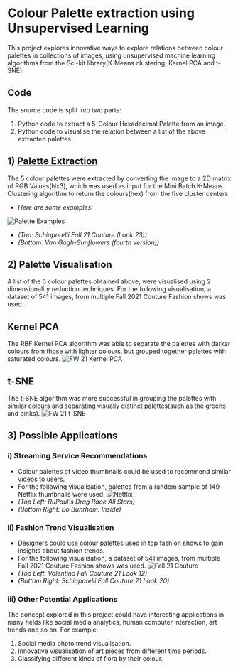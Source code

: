 

# Colour Palette extraction using Unsupervised Learning
This project explores innovative ways to explore relations between colour palettes in collections of images, using unsupervised machine learning algorithms from the Sci-kit library(K-Means clustering, Kernel PCA and t-SNE).
## Code
The source code is split into two parts:
1. Python code to extract a 5-Colour Hexadecimal Palette from an image.
2. Python code to visualise the relation between a list of the above extracted palettes.
## 1) [Palette Extraction](https://github.com/Aadit3003/Colour-Palette-Extraction/blob/850617ec95604604f6fe31d844a28ae39c065c1e/Palette%20Extraction.py)
The 5 colour palettes were extracted by converting the image to a 2D matrix of RGB Values(Nx3), which was used as input for the Mini Batch K-Means Clustering algorithm to return the colours(hex) from the five cluster centers. 
- *Here are some examples:*
 
![Palette Examples](https://user-images.githubusercontent.com/82210227/129468364-f7f9a8a8-f2bb-491e-94bc-cf5d3c9d4b9b.png)
- *(Top: Schiaparelli Fall 21 Couture (Look 23))*
- *(Bottom: Van Gogh-Sunflowers (fourth version))*
## 2) Palette Visualisation
A list of the 5 colour palettes obtained above, were visualised using 2 dimensionality reduction techniques. For the following visualisation, a dataset of 541 images, from multiple Fall 2021 Couture Fashion shows was used.
## Kernel PCA
The RBF Kernel PCA algorithm was able to separate the palettes with darker colours from those with lighter colours, but grouped together palettes with saturated colours.
![FW 21 Kernel PCA](https://user-images.githubusercontent.com/82210227/129468412-38535f23-6856-408b-8b58-d7238a69bb4e.png)
## t-SNE
The t-SNE algorithm was more successful in grouping the palettes with similar colours and separating visually distinct palettes(such as the greens and pinks).
![FW 21 t-SNE](https://user-images.githubusercontent.com/82210227/129468410-a9a90e88-7d1d-4ead-8e8e-cf7e7bcaccb1.png)

## 3) Possible Applications
### i) Streaming Service Recommendations
- Colour palettes of video thumbnails could be used to recommend similar videos to users.
- For the following visualisation, palettes from a random sample of 149 Netflix thumbnails were used.
![Netflix](https://user-images.githubusercontent.com/82210227/129468416-0bec85cf-67e6-4532-a1ed-617b0455db08.png)
- *(Top Left: RuPaul's Drag Race All Stars)*
-  *(Bottom Right: Bo Bunrham: Inside)*
### ii) Fashion Trend Visualisation
- Designers could use colour palettes used in top fashion shows to gain insights about fashion trends.
-  For the following visualisation, a dataset of 541 images, from multiple Fall 2021 Couture Fashion shows was used.
![Fall 21 Couture](https://user-images.githubusercontent.com/82210227/129468419-04e7a777-a80c-4569-8131-e0c3a0dbd6d2.png)
- *(Top Left: Valentino Fall Couture 21 Look 12)*
- *(Bottom Right: Schiaparelli Fall Couture 21 Look 20)*
### iii) Other Potential Applications
The concept explored in this project could have interesting applications in many fields like social media analytics, human computer interaction, art trends and so on. For example:
1. Social media photo trend visualisation.
2. Innovative visualisation of art pieces from different time periods.
3. Classifying different kinds of flora by their colour. 

